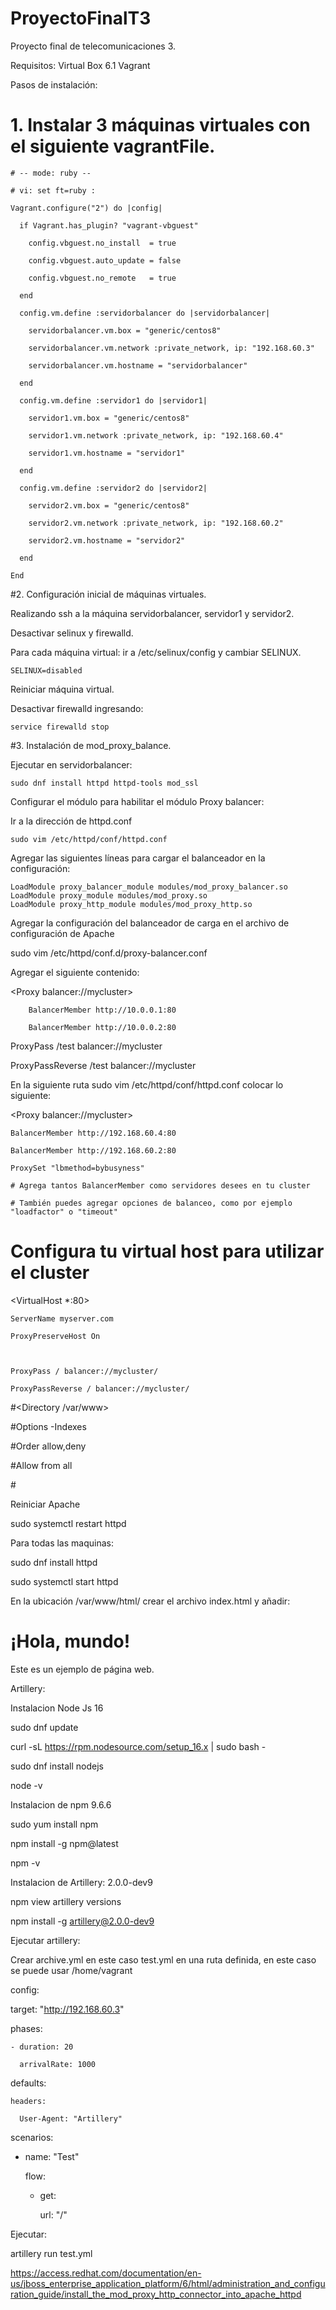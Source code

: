 # ProyectoFinalT3
Proyecto final de telecomunicaciones 3. 

Requisitos:
Virtual Box 6.1
Vagrant

Pasos de instalación:

# 1. Instalar 3 máquinas virtuales con el siguiente vagrantFile.

```
# -- mode: ruby -- 

# vi: set ft=ruby : 

Vagrant.configure("2") do |config| 

  if Vagrant.has_plugin? "vagrant-vbguest" 

    config.vbguest.no_install  = true 

    config.vbguest.auto_update = false 

    config.vbguest.no_remote   = true 

  end 

  config.vm.define :servidorbalancer do |servidorbalancer| 

    servidorbalancer.vm.box = "generic/centos8" 

    servidorbalancer.vm.network :private_network, ip: "192.168.60.3" 

    servidorbalancer.vm.hostname = "servidorbalancer" 

  end 

  config.vm.define :servidor1 do |servidor1| 

    servidor1.vm.box = "generic/centos8" 

    servidor1.vm.network :private_network, ip: "192.168.60.4" 

    servidor1.vm.hostname = "servidor1" 

  end 

  config.vm.define :servidor2 do |servidor2| 

    servidor2.vm.box = "generic/centos8" 

    servidor2.vm.network :private_network, ip: "192.168.60.2" 

    servidor2.vm.hostname = "servidor2" 

  end 

End 
```

#2. Configuración inicial de máquinas virtuales.

Realizando ssh a la máquina servidorbalancer, servidor1 y servidor2.

Desactivar selinux y firewalld. 

Para cada máquina virtual: ir a /etc/selinux/config y cambiar SELINUX.
```
SELINUX=disabled 
```

Reiniciar máquina virtual. 

Desactivar firewalld ingresando:

```
service firewalld stop
```
#3. Instalación de mod_proxy_balance. 

Ejecutar en servidorbalancer:
```
sudo dnf install httpd httpd-tools mod_ssl 
```

Configurar el módulo para habilitar el módulo Proxy balancer:

Ir a la dirección de httpd.conf

```
sudo vim /etc/httpd/conf/httpd.conf 
```
Agregar las siguientes líneas para cargar el balanceador en la configuración:

```
LoadModule proxy_balancer_module modules/mod_proxy_balancer.so 
LoadModule proxy_module modules/mod_proxy.so 
LoadModule proxy_http_module modules/mod_proxy_http.so 
```

Agregar la configuración del balanceador de carga en el archivo de configuración de Apache 

sudo vim /etc/httpd/conf.d/proxy-balancer.conf 

Agregar el siguiente contenido: 

<Proxy balancer://mycluster> 

        BalancerMember http://10.0.0.1:80 

        BalancerMember http://10.0.0.2:80 

</Proxy> 

 

ProxyPass /test balancer://mycluster 

ProxyPassReverse /test balancer://mycluster 

 

En la siguiente ruta sudo vim /etc/httpd/conf/httpd.conf colocar lo siguiente: 

 

<Proxy balancer://mycluster> 

    BalancerMember http://192.168.60.4:80 

    BalancerMember http://192.168.60.2:80 

    ProxySet "lbmethod=bybusyness" 

    # Agrega tantos BalancerMember como servidores desees en tu cluster 

    # También puedes agregar opciones de balanceo, como por ejemplo "loadfactor" o "timeout" 

</Proxy> 

 

# Configura tu virtual host para utilizar el cluster 

<VirtualHost *:80> 

    ServerName myserver.com 

    ProxyPreserveHost On 

 

    ProxyPass / balancer://mycluster/ 

    ProxyPassReverse / balancer://mycluster/ 

 

#<Directory /var/www> 

#Options -Indexes 

#Order allow,deny 

#Allow from all 

#</Directory> 

</VirtualHost> 

 

Reiniciar Apache 

sudo systemctl restart httpd 

 

 

Para todas las maquinas: 

sudo dnf install httpd 

sudo systemctl start httpd 

En la ubicación /var/www/html/ crear el archivo index.html y añadir: 

<!DOCTYPE html> 

<html> 

<head> 

  <title>¡Hola, mundo!</title> 

</head> 

<body> 

  <h1>¡Hola, mundo!</h1> 

  <p>Este es un ejemplo de página web.</p> 

</body> 

</html> 

 

Artillery: 

Instalacion Node Js 16 

sudo dnf update 

curl -sL https://rpm.nodesource.com/setup_16.x | sudo bash - 

sudo dnf install nodejs 

node -v 

 

Instalacion de npm 9.6.6 

sudo yum install npm 

npm install -g npm@latest 

npm -v 

 

Instalacion de Artillery: 2.0.0-dev9 

npm view artillery versions 

npm install -g artillery@2.0.0-dev9 

 

Ejecutar artillery: 

Crear archive.yml en este caso test.yml en una ruta definida, en este caso se puede usar /home/vagrant 

 

config: 

  target: "http://192.168.60.3" 

  phases: 

    - duration: 20 

      arrivalRate: 1000 

  defaults: 

    headers: 

      User-Agent: "Artillery" 

scenarios: 

  - name: "Test" 

    flow: 

      - get: 

          url: "/" 

Ejecutar: 

artillery run test.yml 

 
https://access.redhat.com/documentation/en-us/jboss_enterprise_application_platform/6/html/administration_and_configuration_guide/install_the_mod_proxy_http_connector_into_apache_httpd 

 

